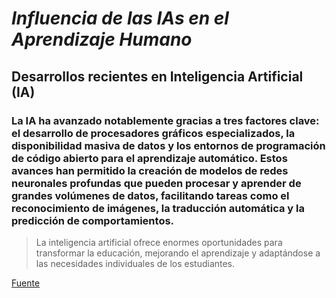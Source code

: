 # *Influencia de las IAs en el Aprendizaje Humano*

## Desarrollos recientes en Inteligencia Artificial (IA)

### La IA ha avanzado notablemente gracias a tres factores clave: el desarrollo de procesadores gráficos especializados, la disponibilidad masiva de datos y los entornos de programación de código abierto para el aprendizaje automático. Estos avances han permitido la creación de modelos de redes neuronales profundas que pueden procesar y aprender de grandes volúmenes de datos, facilitando tareas como el reconocimiento de imágenes, la traducción automática y la predicción de comportamientos.

> La inteligencia artificial ofrece enormes oportunidades para transformar la educación, mejorando el aprendizaje y adaptándose a las necesidades individuales de los estudiantes.


[Fuente](https://megaprofe.es/impacto-de-la-inteligencia-artificial-en-el-aprendizaje/?)